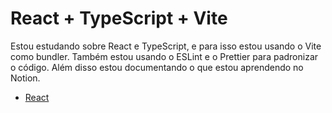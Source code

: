 # React + TypeScript + Vite

Estou  estudando sobre React e TypeScript, e para isso estou usando o Vite como bundler.
Também estou usando o ESLint e o Prettier para padronizar o código.
Além disso estou documentando o que estou aprendendo no Notion.
- [React](https://www.notion.so/React-21fac3163e5c4e178ace377c5d06489b)